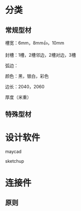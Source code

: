 # 分类

## 常规型材

槽宽：6mm，8mm👍，10mm

封槽：1槽，2槽邻边，2槽对边，3槽

弧边：

颜色：黑，银白，彩色

边长：2040，2060

厚度（米重）

## 特殊型材


# 设计软件

maycad

sketchup


# 连接件



## 原则

